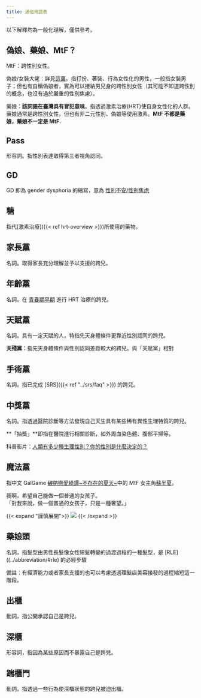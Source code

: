 ```yaml
---
title: 通俗用語表
---
```


以下解釋均為一般化理解，僅供參考。

## 偽娘、藥娘、MtF？

MtF：跨性別女性。

偽娘/女裝大佬：詳見[這裏](../abbreviation/#cd)。指打扮、著裝、行為女性化的男性，一般指女裝男子；但也有自稱偽娘者，實為可以接納男兒身的跨性別女性（其可能不知道跨性別的概念，也沒有過於嚴重的性別焦慮）。

藥娘：**該詞語在臺灣具有冒犯意味**。指透過激素治療(HRT)使自身女性化的人群。藥娘通常是跨性別女性，但也有非二元性別、偽娘等使用激素。**MtF 不都是藥娘，藥娘不一定是 MtF.**

## Pass

形容詞。指性別表達取得第三者視角認同。

## GD

GD 即為 gender dysphoria 的縮寫，意為 [性別不安/性别焦虑](https://zh.wikipedia.org/zh-tw/性別不一致)

## 糖

指代[激素治療]({{< ref hrt-overview >}})所使用的藥物。

## 家長黨

名詞。取得家長充分理解並予以支援的跨兒。

## 年齡黨

名詞。在 [青春期早期](https://zh.wikipedia.org/zh-cn/青春期#階段) 進行 HRT 治療的跨兒。

## 天賦黨

名詞。具有一定天賦的人，特指先天身體條件更靠近性別認同的跨兒。

**天殘黨**：指先天身體條件與性別認同差距較大的跨兒。與「天賦黨」相對

## 手術黨

名詞。指已完成 [SRS]({{< ref "../srs/faq" >}}) 的跨兒。

## 中獎黨

名詞。指透過醫院診斷等方法發現自己天生具有某些稀有異性生理特質的跨兒。

**「抽獎」**即指在醫院進行相關診斷，如外周血染色體、腹部平掃等。

科普影片：[人類有多少種生理性別？你的性別是什麼決定的？](https://www.bilibili.com/video/BV1bZ4y1c7eh/)

## 魔法黨

指中文 GalGame [<del>破防</del>戀愛綺譚~不存在的夏天~](https://zh.moegirl.org.cn/%E6%81%8B%E7%88%B1%E7%BB%AE%E8%B0%AD)中的 MtF 女主角[蘇半夏](https://zh.moegirl.org.cn/%E8%8B%8F%E5%8D%8A%E5%A4%8F)。

<p class="text-center">
    我啊，希望自己能做一個普通的女孩子。
    <br>
    <span title="你知道的太多了" class="shadow-text">「對我來說，做一個普通的女孩子，只是一種奢望。」</span>
</p>

{{< expand "謹慎展開">}}
![](/images/33cll.png)
{{< /expand >}}

## 藥娘頭

名詞，指髮型由男性長髮像女性短髮轉變的過渡過程的一種髮型，是 [RLE]((../abbreviation/#rle) 的必經步驟

備註：有經濟能力或者家長支援的也可以考慮透過理髮店美容接發的過程縮短這一階段。

## 出櫃

動詞，指公開承認自己是跨兒。

## 深櫃

形容詞，指因為某些原因而不暴露自己是跨兒。

## 踹櫃門

動詞，指透過一些行為使深櫃狀態的跨兒被迫出櫃。
